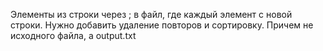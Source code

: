 Элементы из строки через ; в файл, где каждый элемент с новой строки.
Нужно добавить удаление повторов и сортировку. Причем не исходного файла, а output.txt
